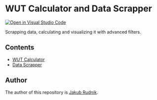 # WUT Calculator and Data Scrapper

[![Open in Visual Studio Code](https://open.vscode.dev/badges/open-in-vscode.svg)](https://open.vscode.dev/Zeraye/wut-calculator)

Scrapping data, calculating and visualizing it with advanced filters.

## Contents

- [WUT Calculator](https://github.com/Zeraye/wut-calculator/tree/main/wut-calculator)
- [Data Scrapper](https://github.com/Zeraye/wut-calculator/tree/main/data-scrapper)

## Author

The author of this repository is [Jakub Rudnik](https://github.com/Zeraye).

